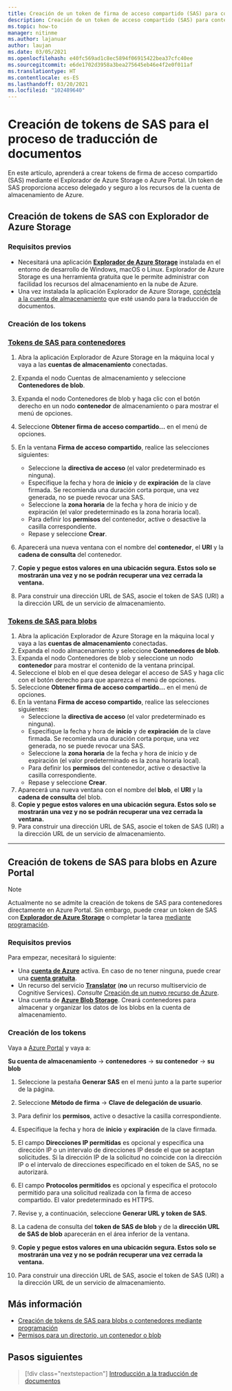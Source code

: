 ```yaml
---
title: Creación de un token de firma de acceso compartido (SAS) para contenedores y blobs con Explorador de Microsoft Azure Storage
description: Creación de un token de acceso compartido (SAS) para contenedores y blobs con Explorador de Microsoft Azure Storage y Azure Portal
ms.topic: how-to
manager: nitinme
ms.author: lajanuar
author: laujan
ms.date: 03/05/2021
ms.openlocfilehash: e40fc569ad1c8ec5894f06915422bea37cfc40ee
ms.sourcegitcommit: e6de1702d3958a3bea275645eb46e4f2e0f011af
ms.translationtype: HT
ms.contentlocale: es-ES
ms.lasthandoff: 03/20/2021
ms.locfileid: "102489640"
---
```

# <a name="create-sas-tokens-for-document-translation-processing"></a>Creación de tokens de SAS para el proceso de traducción de documentos

En este artículo, aprenderá a crear tokens de firma de acceso compartido (SAS) mediante el Explorador de Azure Storage o Azure Portal. Un token de SAS proporciona acceso delegado y seguro a los recursos de la cuenta de almacenamiento de Azure.

## <a name="create-your-sas-tokens-with-azure-storage-explorer"></a>Creación de tokens de SAS con Explorador de Azure Storage

### <a name="prerequisites"></a>Requisitos previos

* Necesitará una aplicación [**Explorador de Azure Storage**](../../../vs-azure-tools-storage-manage-with-storage-explorer.md) instalada en el entorno de desarrollo de Windows, macOS o Linux. Explorador de Azure Storage es una herramienta gratuita que le permite administrar con facilidad los recursos del almacenamiento en la nube de Azure.
* Una vez instalada la aplicación Explorador de Azure Storage, [conéctela a la cuenta de almacenamiento](../../../vs-azure-tools-storage-manage-with-storage-explorer.md?tabs=windows#connect-to-a-storage-account-or-service) que esté usando para la traducción de documentos.

### <a name="create-your-tokens"></a>Creación de los tokens

### <a name="sas-tokens-for-containers"></a>[Tokens de SAS para contenedores](#tab/Containers)

1. Abra la aplicación Explorador de Azure Storage en la máquina local y vaya a las **cuentas de almacenamiento** conectadas.
1. Expanda el nodo Cuentas de almacenamiento y seleccione **Contenedores de blob**.
1. Expanda el nodo Contenedores de blob y haga clic con el botón derecho en un nodo **contenedor** de almacenamiento o para mostrar el menú de opciones.
1. Seleccione **Obtener firma de acceso compartido...** en el menú de opciones.
1. En la ventana **Firma de acceso compartido**, realice las selecciones siguientes:
    * Seleccione la **directiva de acceso** (el valor predeterminado es ninguna).
    * Especifique la fecha y hora de **inicio** y de **expiración** de la clave firmada. Se recomienda una duración corta porque, una vez generada, no se puede revocar una SAS.
    * Seleccione la **zona horaria** de la fecha y hora de inicio y de expiración (el valor predeterminado es la zona horaria local).
    * Para definir los **permisos** del contenedor, active o desactive la casilla correspondiente.
    * Repase y seleccione **Crear**.

1. Aparecerá una nueva ventana con el nombre del **contenedor**, el **URI** y la **cadena de consulta** del contenedor.  
1. **Copie y pegue estos valores en una ubicación segura. Estos solo se mostrarán una vez y no se podrán recuperar una vez cerrada la ventana.**
1. Para construir una dirección URL de SAS, asocie el token de SAS (URI) a la dirección URL de un servicio de almacenamiento.

### <a name="sas-tokens-for-blobs"></a>[Tokens de SAS para blobs](#tab/blobs)

1. Abra la aplicación Explorador de Azure Storage en la máquina local y vaya a las **cuentas de almacenamiento** conectadas.
1. Expanda el nodo almacenamiento y seleccione **Contenedores de blob**.
1. Expanda el nodo Contenedores de blob y seleccione un nodo **contenedor** para mostrar el contenido de la ventana principal.
1. Seleccione el blob en el que desea delegar el acceso de SAS y haga clic con el botón derecho para que aparezca el menú de opciones.
1. Seleccione **Obtener firma de acceso compartido...** en el menú de opciones.
1. En la ventana **Firma de acceso compartido**, realice las selecciones siguientes:
    * Seleccione la **directiva de acceso** (el valor predeterminado es ninguna).
    * Especifique la fecha y hora de **inicio** y de **expiración** de la clave firmada. Se recomienda una duración corta porque, una vez generada, no se puede revocar una SAS.
    * Seleccione la **zona horaria** de la fecha y hora de inicio y de expiración (el valor predeterminado es la zona horaria local).
    * Para definir los **permisos** del contenedor, active o desactive la casilla correspondiente.
    * Repase y seleccione **Crear**.
1. Aparecerá una nueva ventana con el nombre del **blob**, el **URI** y la **cadena de consulta** del blob.  
1. **Copie y pegue estos valores en una ubicación segura. Estos solo se mostrarán una vez y no se podrán recuperar una vez cerrada la ventana.**
1. Para construir una dirección URL de SAS, asocie el token de SAS (URI) a la dirección URL de un servicio de almacenamiento.

---

## <a name="create-sas-tokens-for-blobs-in-the-azure-portal"></a>Creación de tokens de SAS para blobs en Azure Portal

> [!NOTE]
> Actualmente no se admite la creación de tokens de SAS para contenedores directamente en Azure Portal. Sin embargo, puede crear un token de SAS con [**Explorador de Azure Storage**](#create-your-sas-tokens-with-azure-storage-explorer) o completar la tarea [mediante programación](../../../storage/blobs/sas-service-create.md).

<!-- markdownlint-disable MD024 -->
### <a name="prerequisites"></a>Requisitos previos

Para empezar, necesitará lo siguiente:

* Una [**cuenta de Azure**](https://azure.microsoft.com/free/cognitive-services/) activa.  En caso de no tener ninguna, puede crear una [**cuenta gratuita**](https://azure.microsoft.com/free/).
* Un recurso del servicio [**Translator**](https://ms.portal.azure.com/#create/Microsoft) (**no** un recurso multiservicio de Cognitive Services).  *Consulte* [Creación de un nuevo recurso de Azure](../../cognitive-services-apis-create-account.md#create-a-new-azure-cognitive-services-resource).  
* Una cuenta de [**Azure Blob Storage**](https://ms.portal.azure.com/#create/Microsoft.StorageAccount-ARM). Creará contenedores para almacenar y organizar los datos de los blobs en la cuenta de almacenamiento.

### <a name="create-your-tokens"></a>Creación de los tokens

Vaya a [Azure Portal](https://ms.portal.azure.com/#home) y vaya a:  

 **Su cuenta de almacenamiento** → **contenedores** → **su contenedor** → **su blob**

1. Seleccione la pestaña **Generar SAS** en el menú junto a la parte superior de la página.

1. Seleccione **Método de firma** → **Clave de delegación de usuario**.

1. Para definir los **permisos**, active o desactive la casilla correspondiente.

1. Especifique la fecha y hora de **inicio** y **expiración** de la clave firmada.

1. El campo **Direcciones IP permitidas** es opcional y especifica una dirección IP o un intervalo de direcciones IP desde el que se aceptan solicitudes. Si la dirección IP de la solicitud no coincide con la dirección IP o el intervalo de direcciones especificado en el token de SAS, no se autorizará.

1. El campo **Protocolos permitidos** es opcional y especifica el protocolo permitido para una solicitud realizada con la firma de acceso compartido. El valor predeterminado es HTTPS.

1. Revise y, a continuación, seleccione **Generar URL y token de SAS**.

1. La cadena de consulta del **token de SAS de blob** y de la **dirección URL de SAS de blob** aparecerán en el área inferior de la ventana.  

1. **Copie y pegue estos valores en una ubicación segura. Estos solo se mostrarán una vez y no se podrán recuperar una vez cerrada la ventana.**

1. Para construir una dirección URL de SAS, asocie el token de SAS (URI) a la dirección URL de un servicio de almacenamiento.

## <a name="learn-more"></a>Más información

* [Creación de tokens de SAS para blobs o contenedores mediante programación](../../../storage/blobs/sas-service-create.md)
* [Permisos para un directorio, un contenedor o blob](/rest/api/storageservices/create-service-sas#permissions-for-a-directory-container-or-blob)

## <a name="next-steps"></a>Pasos siguientes

> [!div class="nextstepaction"]
> [Introducción a la traducción de documentos](get-started-with-document-translation.md)
>
>